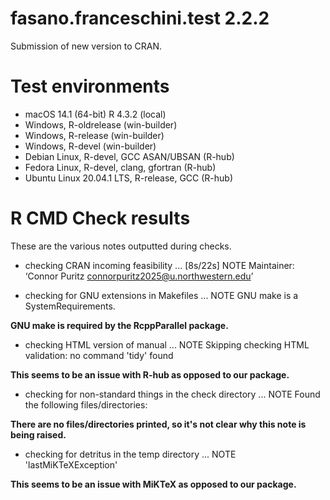 # fasano.franceschini.test 2.2.2
Submission of new version to CRAN.

# Test environments
* macOS 14.1 (64-bit) R 4.3.2 (local)
* Windows, R-oldrelease (win-builder)
* Windows, R-release (win-builder)
* Windows, R-devel (win-builder)
* Debian Linux, R-devel, GCC ASAN/UBSAN (R-hub)
* Fedora Linux, R-devel, clang, gfortran (R-hub)
* Ubuntu Linux 20.04.1 LTS, R-release, GCC (R-hub)

# R CMD Check results
These are the various notes outputted during checks.

* checking CRAN incoming feasibility ... [8s/22s] NOTE
Maintainer: ‘Connor Puritz <connorpuritz2025@u.northwestern.edu>’

* checking for GNU extensions in Makefiles ... NOTE
GNU make is a SystemRequirements.

**GNU make is required by the RcppParallel package.**

* checking HTML version of manual ... NOTE
Skipping checking HTML validation: no command 'tidy' found

**This seems to be an issue with R-hub as opposed to our package.**

* checking for non-standard things in the check directory ... NOTE
Found the following files/directories:

**There are no files/directories printed, so it's not clear why this note is being raised.**

* checking for detritus in the temp directory ... NOTE
  'lastMiKTeXException'
  
**This seems to be an issue with MiKTeX as opposed to our package.**
